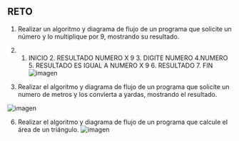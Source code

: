 ## RETO
1. Realizar un algoritmo y diagrama de flujo de un programa que solicite un número y lo multiplique por 9, mostrando su resultado.
2. 1. INICIO 2. RESULTADO NUMERO X 9 3. DIGITE NUMERO 4.NUMERO 5. RESULTADO ES IGUAL A NUMERO X 9 6. RESULTADO 7. FIN
![imagen](https://user-images.githubusercontent.com/103079658/163037908-9af84a71-1af3-4667-857b-1b878f8b4e94.png)


4. Realizar el algoritmo y diagrama de flujo de un programa que solicite un numero de metros y los convierta a yardas, mostrando el resultado.

![imagen](https://user-images.githubusercontent.com/103079658/163037622-0ac697de-9378-4b5f-8b46-2d212c025a22.png)

6. Realizar el algoritmo y diagrama de flujo de un programa que calcule el área de un triángulo.
![imagen](https://user-images.githubusercontent.com/103079658/163037103-7c079b10-e419-454f-9037-7695fd3147c4.png)

